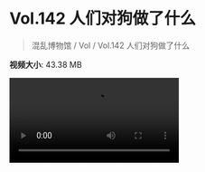 # Vol.142 人们对狗做了什么

> 混乱博物馆 / Vol / Vol.142 人们对狗做了什么

**视频大小**: 43.38 MB

<div class="video"><video src="https://file.hsyhx.top/archive/混乱博物馆/Vol/142.mp4" controls preload>🤔 您的浏览器不支持 video 标签</video></div>